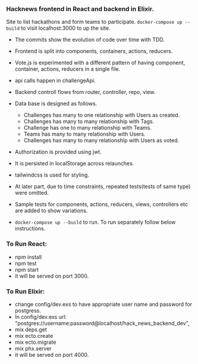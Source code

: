 ### Hacknews frontend in React and backend in Elixir.
Site to list hackathons and form teams to participate.
`docker-compose up --build` to visit localhost:3000 to up the site.
- The commits show the evolution of code over time with TDD.
- Frontend is split into components, containers, actions, reducers.
- Vote.js is experimented with a different pattern of having component, container, actions, reducers in a single file.
- api calls happen in challengeApi.
- Backend controll flows from router, controller, repo, view.
- Data base is designed as follows.
    - Challenges has many to one relationship with Users as created.
    - Challenges has many to many relationship with Tags.
    - Challenge has one to many relationship with Teams.
    - Teams has many to many relationship with Users.
    - Challenges has many to many relationship with Users as voted.
- Authorization is provided using jwt.
- It is persisted in localStorage across relaunches.
- tailwindcss is used for styling.
- At later part, due to time constraints, repeated tests(tests of same type) were omitted.
- Sample tests for components, actions, reducers, views, controllers etc are added to show variations.

- `docker-compose up --build` to run. To run separately follow below instructions.

### To Run React:
- npm install
- npm test
- npm start
- it will be served on port 3000.

### To Run Elixir:
- change config/dev.exs to have appropriate user name and password for postgress.
- In config/dev.exs url: "postgres://username:password@localhost/hack_news_backend_dev",
- mix deps.get
- mix ecto.create
- mix ecto.migrate
- mix phx.server
- it will be served on port 4000.